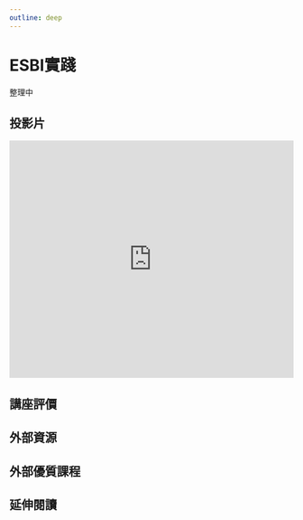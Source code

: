 ```yaml
---
outline: deep
---
```


# ESBI實踐

整理中

## 投影片

<iframe title="presentation" src="https://docs.google.com/presentation/d/e/2PACX-1vTFV24HJWU-IEJKTd2tJZfrZiuDqv20JsvNbZjaiqJJX1yF5uQzHm9zwrrgzoLpUYJqZJCKc2Rn7pHe/embed?start=false&loop=false&delayms=3000" frameborder="0" width="100%" height="420" allowfullscreen="true" mozallowfullscreen="true" webkitallowfullscreen="true"></iframe>

## 講座評價

## 外部資源

## 外部優質課程

<Courses :modelValue="courseItems"></Courses>

## 延伸閱讀

<Books :modelValue="bookItems"></Books>

<script setup>
import Courses from '../components/courses.vue'
import Books from '../components/books.vue'

const courseItems = [
    {
        image: '/finance/niea.png',
        description: `新創學院，台灣創業課程第一品牌，是您創業路上的圓夢導師。四十幾年來，淬煉出八大課程：行銷、財務、職能、經管、法律、投資、創業、人資，將全方位打造創業者DNA，讓「創業」不再是夢：`,
        name: 'NiEA新創學院',
        url: 'https://www.accupass.com/organizer/detail/2003200357258690657700',
    },
]

const bookItems = [
    {
        id: '11100708828',
        name: '三年後，你的工作還在嗎？：掌握關鍵職能，迎向工匠、總管與行腳商人的時代！',
        desc: `<p>隨著時代快速變化，大企業崩解，就業市場已經進入混戰時期。</p>
<p>用功讀書、取得高學歷，不再是領高薪、進熱門產業的優先門票。</p>
<p>你要的是人生職能重新抓周！</p>
<p>快速建立三種新時代的新職能思維和能力，迎接未來的世界！</p>
`,
    },
    {
        id: '11100998677',
        name: '富爸爸，有錢有理【25週年紀念版】：掌握現金流象限，才能通往財富自由',
        desc: `<p>你位於象限的哪一邊，決定了你是否能擁有財務自由</p>
        <ul>
            <li>E：雇員（上班族）。</li>
            <li>S：自由工作者、專家（例如醫生或律師等），或者中小企業老闆。</li>
            <li>B：大型企業的老闆（公司員工數超過500人及以上）。</li>
            <li>I：投資者。</p></li>
        </ul>
`,
    },
]
</script>
